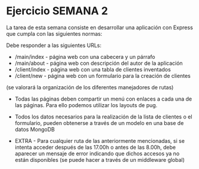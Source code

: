 # Ejercicio SEMANA 2

La tarea de esta semana consiste en desarrollar una aplicación con Express que cumpla con las siguientes
normas:

Debe responder a las siguientes URLs:

-   /main/index - página web con una cabecera y un párrafo
-   /main/about - página web con descripción del autor de la aplicación
-   /client/index - página web con una tabla de clientes inventados
-   /client/new - página web con un formulario para la creación de clientes

(se valorará la organización de los diferentes manejadores de rutas)

-   Todas las páginas deben compartir un menú con enlaces a cada una de las páginas. Para ello podemos
    utilizar los layouts de pug.

-   Todos los datos necesarios para la realización de la lista de clientes o el formulario, pueden obtenerse a
    través de un modelo en una base de datos MongoDB

-   EXTRA - Para cualquier ruta de las anteriormente mencionadas, si se intenta acceder después de las
    17.00h o antes de las 8.00h, debe aparecer un mensaje de error indicando que dichos accesos ya no están
    disponibles (se puede hacer a través de un middleware global)